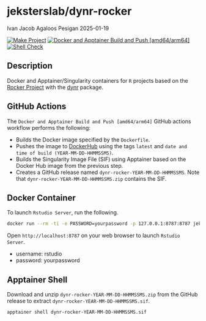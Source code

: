 jeksterslab/dynr-rocker
================
Ivan Jacob Agaloos Pesigan
2025-01-19

<!-- README.md is generated from .setup/readme/README.Rmd. Please edit that file -->

<!-- badges: start -->

[![Make
Project](https://github.com/jeksterslab/docker-dynr-rocker/actions/workflows/make.yml/badge.svg)](https://github.com/jeksterslab/docker-dynr-rocker/actions/workflows/make.yml)
[![Docker and Apptainer Build and Push
\[amd64/arm64\]](https://github.com/jeksterslab/docker-dynr-rocker/actions/workflows/docker-apptainer-build-push-amd64-arm64.yml/badge.svg)](https://github.com/jeksterslab/docker-dynr-rocker/actions/workflows/docker-apptainer-build-push-amd64-arm64.yml)
[![Shell
Check](https://github.com/jeksterslab/docker-dynr-rocker/actions/workflows/shellcheck.yml/badge.svg)](https://github.com/jeksterslab/docker-dynr-rocker/actions/workflows/shellcheck.yml)
<!-- badges: end -->

## Description

Docker and Apptainer/Singularity containers for `R` projects based on
the [Rocker Project](https://rocker-project.org/) with the
[dynr](https://github.com/mhunter1/dynr) package.

## GitHub Actions

The `Docker and Apptainer Build and Push [amd64/arm64]` GitHub actions
workflow performs the following:

- Builds the Docker image specified by the `Dockerfile`.
- Pushes the image to
  [DockerHub](https://hub.docker.com/r/jeksterslab/dynr-rocker) using
  the tags `latest` and `date and time of build (YEAR-MM-DD-HHMMSSMS)`.
- Builds the Singularity Image File (SIF) using Apptainer based on the
  Docker Hub image from the previous step.
- Creates a GitHub release named `dynr-rocker-YEAR-MM-DD-HHMMSSMS`. Note
  that `dynr-rocker-YEAR-MM-DD-HHMMSSMS.zip` contains the SIF.

## Docker Container

To launch `Rstudio Server`, run the following.

``` bash
docker run --rm -ti -e PASSWORD=yourpassword -p 127.0.0.1:8787:8787 jeksterslab/dynr-rocker
```

Open `http://localhost:8787` on your web browser to launch
`Rstudio Server`.

- username: rstudio
- password: yourpassword

## Apptainer Shell

Download and unzip `dynr-rocker-YEAR-MM-DD-HHMMSSMS.zip` from the GitHub
release to extract `dynr-rocker-YEAR-MM-DD-HHMMSSMS.sif`.

``` bash
apptainer shell dynr-rocker-YEAR-MM-DD-HHMMSSMS.sif
```
